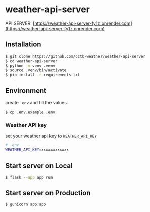 # weather-api-server

API SERVER: [https://weather-api-server-fy1z.onrender.com](https://weather-api-server-fy1z.onrender.com)

## Installation
```sh
$ git clone https://github.com/cctb-weather/weather-api-server
$ cd weather-api-server
$ python -m venv .venv
$ source .venv/bin/activate
$ pip install -r requirements.txt
```

## Environment
create `.env` and fill the values.

```sh
$ cp .env.example .env
```

### Weather API key
set your weather api key to `WEATHER_API_KEY`

```sh
# .env
WEATHER_API_KEY=xxxxxxxxxxxx
```

## Start server on Local
```sh
$ flask --app app run
```

## Start server on Production
```sh
$ gunicorn app:app
```

